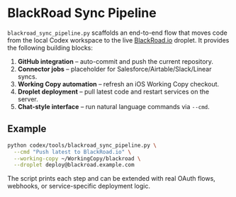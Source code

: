 # BlackRoad Sync Pipeline

`blackroad_sync_pipeline.py` scaffolds an end-to-end flow that moves code from the
local Codex workspace to the live [BlackRoad.io](https://blackroad.io) droplet.
It provides the following building blocks:

1. **GitHub integration** – auto-commit and push the current repository.
2. **Connector jobs** – placeholder for Salesforce/Airtable/Slack/Linear syncs.
3. **Working Copy automation** – refresh an iOS Working Copy checkout.
4. **Droplet deployment** – pull latest code and restart services on the server.
5. **Chat-style interface** – run natural language commands via `--cmd`.

## Example

```bash
python codex/tools/blackroad_sync_pipeline.py \
  --cmd "Push latest to BlackRoad.io" \
  --working-copy ~/WorkingCopy/blackroad \
  --droplet deploy@blackroad.example.com
```

The script prints each step and can be extended with real OAuth flows,
webhooks, or service-specific deployment logic.
